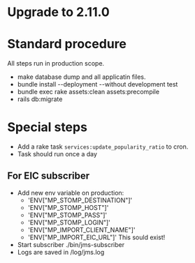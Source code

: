 # Upgrade to 2.11.0

# Standard procedure

All steps run in production scope.

- make database dump and all applicatin files.
- bundle install --deployment --without development test
- bundle exec rake assets:clean assets:precompile
- rails db:migrate

# Special steps

- Add a rake task `services:update_popularity_ratio` to cron.
- Task should run once a day

## For EIC subscriber

- Add new env variable on production:
  - 'ENV["MP_STOMP_DESTINATION"]'
  - 'ENV["MP_STOMP_HOST"]'
  - 'ENV["MP_STOMP_PASS"]'
  - 'ENV["MP_STOMP_LOGIN"]'
  - 'ENV["MP_IMPORT_CLIENT_NAME"]'
  - 'ENV["MP_IMPORT_EIC_URL"]' This sould exist!
- Start subscriber ./bin/jms-subscriber
- Logs are saved in /log/jms.log
